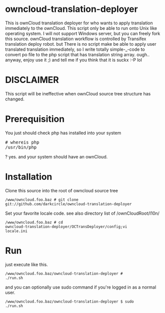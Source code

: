 owncloud-translation-deployer
=============================
This is ownCloud translation deployer for who wants to apply translation immediately to the ownCloud. This script only be able to run onto Unix like operating system. I will not support Windows server, but you can freely fork this source.
ownCloud translation workflow is controlled by Transifex translation deploy robot. but There is no script make be able to apply user translated translation immediately, so I write totally simple-_-code to convert po file to the php script that has translation string array. ough.. anyway, enjoy use it ;) and tell me if you think that it is suckx :-P lol

DISCLAIMER
==========
This script will be ineffective when ownCloud source tree structure has changed. 

Prerequisition
==============
You just should check php has installed into your system

<pre># whereis php
/usr/bin/php</pre>

? yes. and your system should have an ownCloud.

Installation
============
Clone this source into the root of owncloud source tree

<code>/www/owncloud.foo.baz # git clone git://github.com/darkcircle/owncloud-translation-deployer</code>
  
Set your favorite locale code. see also directory list of /ownCloudRoot/l10n/

<code>/www/owncloud.foo.baz # cd owncloud-translation-deployer/OCTransDeployer/config;vi locale.ini</code>
 
Run
===
just execute like this.

<code>/www/owncloud.foo.baz/owncloud-translation-deployer # ./run.sh</code>

and you can optionally use sudo command if you're logged in as a normal user.

<code>/www/owncloud.foo.baz/owncloud-translation-deployer $ sudo ./run.sh</code>
